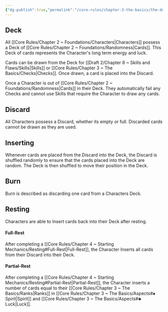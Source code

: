 ```yaml
---
{"dg-publish":true,"permalink":"/core-rules/chapter-3-the-basics/the-deck-and-discard/"}
---
```


## Deck
All [[Core Rules/Chapter 2 ~ Foundations/Characters\|Characters]] possess a Deck of [[Core Rules/Chapter 2 ~ Foundations/Randomness\|Cards]]. This Deck of cards represents the Character's long term energy and luck.

Cards can be drawn from the Deck for [[Draft 2/Chapter 8 ~ Skills and Flaws/Skills\|Skills]] or [[Core Rules/Chapter 3 ~ The Basics/Checks\|Checks]]. Once drawn, a card is placed into the Discard.

Once a Character is out of [[Core Rules/Chapter 2 ~ Foundations/Randomness\|Cards]] in their Deck. They automatically fail any Checks and cannot use Skills that require the Character to draw any cards.
## Discard
All Characters possess a Discard, whether its empty or full. Discarded cards cannot be drawn as they are used.
## Inserting
Whenever cards are placed from the Discard into the Deck, the Discard is shuffled randomly to ensure that the cards placed into the Deck are random. The Deck is then shuffled to move their position in the Deck.
## Burn
Burn is described as discarding one card from a Characters Deck.
## Resting
Characters are able to Insert cards back into their Deck after resting.
#### Full-Rest
After completing a [[Core Rules/Chapter 4 ~ Starting Mechanics/Resting#Full-Rest\|Full-Rest]], the Character Inserts all cards from their Discard into their Deck.
#### Partial-Rest
After completing a [[Core Rules/Chapter 4 ~ Starting Mechanics/Resting#Partial-Rest\|Partial-Rest]], the Character inserts a number of cards equal to their [[Core Rules/Chapter 3 ~ The Basics/Ranks\|Ranks]] in [[Core Rules/Chapter 3 ~ The Basics/Aspects#♠ Spirit\|Spirit]] and [[Core Rules/Chapter 3 ~ The Basics/Aspects#♣ Luck\|Luck]].
